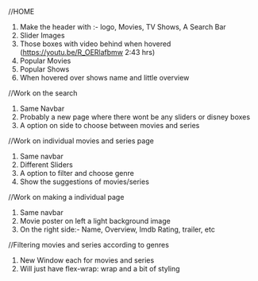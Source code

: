 //HOME

1. Make the header with :- logo, Movies, TV Shows, A Search Bar
2. Slider Images
3. Those boxes with video behind when hovered (https://youtu.be/R_OERlafbmw   2:43 hrs)
4. Popular Movies
5. Popular Shows
6. When hovered over shows name and little overview

//Work on the search

1. Same Navbar
2. Probably a new page where there wont be any sliders or disney boxes
3. A option on side to choose between movies and series

//Work on individual movies and series page

1. Same navbar
2. Different Sliders
3. A option to filter and choose genre
4. Show the suggestions of movies/series

//Work on making a individual page

1. Same navbar
2. Movie poster on left a light background image
3. On the right side:- Name, Overview, Imdb Rating, trailer, etc

//Filtering movies and series according to genres
1. New Window each for movies and series
2. Will just have flex-wrap: wrap and a bit of styling


